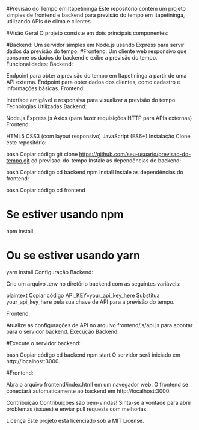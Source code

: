#Previsão do Tempo em Itapetininga
Este repositório contém um projeto simples de frontend e backend para previsão do tempo em Itapetininga, utilizando APIs de clima e clientes.

#Visão Geral
O projeto consiste em dois principais componentes:

#Backend: Um servidor simples em Node.js usando Express para servir dados da previsão do tempo.
#Frontend: Um cliente web responsivo que consome os dados do backend e exibe a previsão do tempo.
Funcionalidades:
Backend:

Endpoint para obter a previsão do tempo em Itapetininga a partir de uma API externa.
Endpoint para obter dados dos clientes, como cadastro e informações básicas.
Frontend:

Interface amigável e responsiva para visualizar a previsão do tempo.
Tecnologias Utilizadas
Backend:

Node.js
Express.js
Axios (para fazer requisições HTTP para APIs externas)
Frontend:

HTML5
CSS3 (com layout responsivo)
JavaScript (ES6+)
Instalação
Clone este repositório:

bash
Copiar código
git clone https://github.com/seu-usuario/previsao-do-tempo.git
cd previsao-do-tempo
Instale as dependências do backend:

bash
Copiar código
cd backend
npm install
Instale as dependências do frontend:

bash
Copiar código
cd frontend
# Se estiver usando npm
npm install

# Ou se estiver usando yarn
yarn install
Configuração
Backend:

Crie um arquivo .env no diretório backend com as seguintes variáveis:

plaintext
Copiar código
API_KEY=your_api_key_here
Substitua your_api_key_here pela sua chave de API para a previsão do tempo.

Frontend:

Atualize as configurações de API no arquivo frontend/js/api.js para apontar para o servidor backend.
Execução
Backend:

#Execute o servidor backend:

bash
Copiar código
cd backend
npm start
O servidor será iniciado em http://localhost:3000.

#Frontend:

Abra o arquivo frontend/index.html em um navegador web.
O frontend se conectará automaticamente ao backend em http://localhost:3000.

Contribuição
Contribuições são bem-vindas! Sinta-se à vontade para abrir problemas (issues) e enviar pull requests com melhorias.

Licença
Este projeto está licenciado sob a MIT License.

